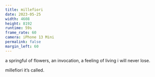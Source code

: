 ```yaml
---
title: millefiori
date: 2023-05-25
width: 4608
height: 8192
runtime: 59s
frame_rate: 60
camera: iPhone 13 Mini
permalink: false
margin_left: 60
---
```

a springful of flowers, an invocation, a feeling of living i will never lose.

millefiori it’s called.
